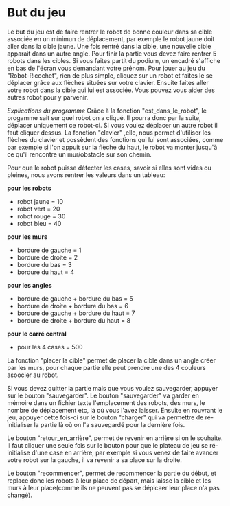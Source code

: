 # But du jeu

Le but du jeu est de faire rentrer le robot de bonne couleur dans sa cible associée en un minimun de déplacement, par exemple le robot jaune doit aller dans la cible jaune. Une fois rentré dans la cible, une nouvelle cible apparait dans un autre angle. Pour finir la partie vous devez faire rentrer 5 robots dans les cibles. Si vous faites partit du podium, un encadré s'affiche en bas de l'écran vous demandant votre prénom.
Pour jouer au jeu du "Robot-Ricochet", rien de plus simple, cliquez sur un robot et faites le se déplacer grâce aux flèches situées sur votre clavier. Ensuite faites aller votre robot dans la cible qui lui est associée. Vous pouvez vous aider des autres robot pour y parvenir.

_Explications du programme_
Grâce à la fonction "est_dans_le_robot", le progamme sait sur quel robot on a cliqué. Il pourra donc par la suite, déplacer uniquement ce robot-ci. Si vous voulez déplacer un autre robot il faut cliquer dessus.
La fonction "clavier" ,elle, nous permet d'utiliser les flèches du clavier et possèdent des fonctions qui lui sont associées, comme par exemple si l'on appuit sur la flèche du haut, le robot va monter jusqu'à ce qu'il rencontre un mur/obstacle sur son chemin.

Pour que le robot puisse détecter les cases, savoir si elles sont vides ou pleines, nous avons rentrer les valeurs dans un tableau:

**pour les robots**
- robot jaune = 10
- robot vert = 20
- robot rouge = 30
- robot bleu = 40

**pour les murs**
- bordure de gauche = 1
- bordure de droite = 2
- bordure du bas = 3
- bordure du haut = 4

**pour les angles**
- bordure de gauche + bordure du bas = 5
- bordure de droite + bordure du bas = 6
- bordure de gauche + bordure du haut = 7
- bordure de droite + bordure du haut = 8

**pour le carré central**
- pour les 4 cases = 500

La fonction "placer la cible" permet de placer la cible dans un angle créer par les murs, pour chaque partie elle peut prendre une des 4 couleurs asoocier au robot.

Si vous devez quitter la partie mais que vous voulez sauvegarder, appuyer sur le bouton "sauvegarder". Le bouton "sauvegarder" va garder en mémoire dans un fichier texte l'emplacement des robots, des murs, le nombre de déplacement etc, là où vous l'avez laisser. Ensuite en rouvrant le jeu, appuyer cette fois-ci sur le bouton "charger" qui va permettre de ré-initialiser la partie là où on l'a sauvegardé pour la dernière fois.

Le bouton "retour_en_arrière", permet de revenir en arrière si on le souhaite. Il faut cliquer une seule fois sur le bouton pour que le plateau de jeu se ré-initialise d'une case en arrière, par exemple si vous venez de faire avancer votre robot sur la gauche, il va revenir a sa place sur la droite.

Le bouton "recommencer", permet de recommencer la partie du début, et replace donc les robots à leur place de départ, mais laisse la cible et les murs à leur place(comme ils ne peuvent pas se déplcaer leur place n'a pas changé).

